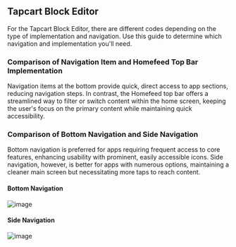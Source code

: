 ## Tapcart Block Editor

For the Tapcart Block Editor, there are different codes depending on the type of implementation and navigation. Use this guide to determine which navigation and implementation you'll need.

### Comparison of Navigation Item and Homefeed Top Bar Implementation

Navigation items at the bottom provide quick, direct access to app sections, reducing navigation steps. In contrast, the Homefeed top bar offers a streamlined way to filter or switch content within the home screen, keeping the user's focus on the primary content while maintaining quick accessibility.

### Comparison of Bottom Navigation and Side Navigation

Bottom navigation is preferred for apps requiring frequent access to core features, enhancing usability with prominent, easily accessible icons. Side navigation, however, is better for apps with numerous options, maintaining a cleaner main screen but necessitating more taps to reach content.

#### Bottom Navigation

![image](https://github.com/user-attachments/assets/37f2a73d-0a50-467c-8a81-42819457ad13)

#### Side Navigation

![image](https://github.com/user-attachments/assets/f22bad6e-9754-43aa-8e73-0c7068ba6de1)
